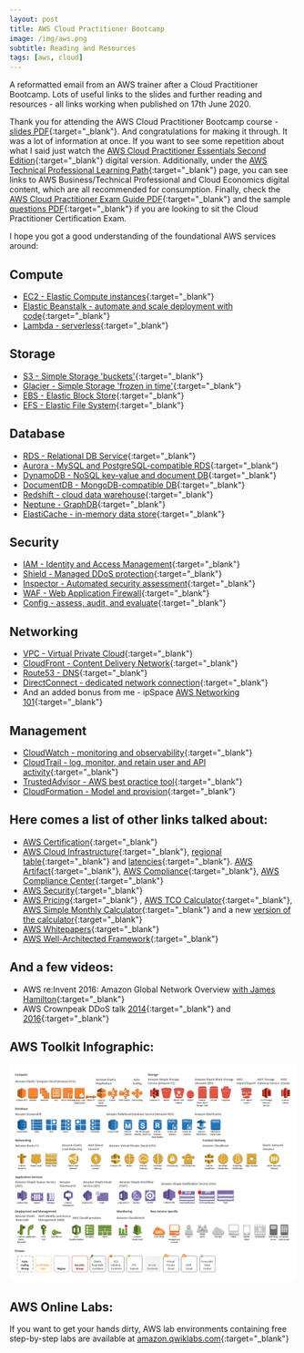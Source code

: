 ```yaml
---
layout: post
title: AWS Cloud Practitioner Bootcamp
image: /img/aws.png
subtitle: Reading and Resources
tags: [aws, cloud]
---
```


A reformatted email from an AWS trainer after a Cloud Practitioner Bootcamp. Lots of useful links to the slides and further reading and resources - all links working when published on 17th June 2020.

Thank you for attending the AWS Cloud Practitioner Bootcamp course - [slides PDF](https://cloud-practitioner-essentials.s3-eu-west-1.amazonaws.com/Cloud-Practitioner-Essentials.pdf){:target="_blank"}. And congratulations for making it through. It was a lot of information at once. If you want to see some repetition about what I said just watch the [AWS Cloud Practitioner Essentials Second Edition](https://partnercentral.awspartner.com/LmsSsoRedirect?RelayState=%2flearningobject%2fcurriculum%3fid%3d27076){:target="_blank"} digital version. Additionally, under the [AWS Technical Professional Learning Path](https://aws.amazon.com/partners/training/path-tech-pro/){:target="_blank"} page, you can see links to AWS Business/Technical Professional and Cloud Economics digital content, which are all recommended for consumption. Finally, check the [AWS Cloud Practitioner Exam Guide PDF](https://d1.awsstatic.com/training-and-certification/Docs%20-%20Cloud%20Practitioner/AWS_Certified_Cloud_Practitioner_Exam_Guide_EN_v.1.7.pdf){:target="_blank"} and the sample [questions PDF](https://d1.awsstatic.com/training-and-certification/Docs%20-%20Cloud%20Practitioner/AWS%20Certified%20Cloud%20Practioner_Sample%20Questions_v1.1_FINAL.PDF){:target="_blank"} if you are looking to sit the Cloud Practitioner Certification Exam.
 
I hope you got a good understanding of the foundational AWS services around:

## Compute
* [EC2 - Elastic Compute instances](https://aws.amazon.com/ec2/){:target="_blank"}
* [Elastic Beanstalk - automate and scale deployment with code](https://aws.amazon.com/elasticbeanstalk){:target="_blank"}
* [Lambda - serverless](https://aws.amazon.com/lambda/){:target="_blank"}

## Storage
* [S3 -  Simple Storage 'buckets'](https://aws.amazon.com/s3/){:target="_blank"}
* [Glacier - Simple Storage 'frozen in time'](https://aws.amazon.com/glacier/){:target="_blank"}
* [EBS - Elastic Block Store](https://aws.amazon.com/ebs/){:target="_blank"}
* [EFS - Elastic File System](https://aws.amazon.com/efs/){:target="_blank"}

## Database
* [RDS - Relational DB Service](https://aws.amazon.com/rds/){:target="_blank"}
* [Aurora - MySQL and PostgreSQL-compatible RDS](https://aws.amazon.com/rds/aurora/){:target="_blank"}
* [DynamoDB - NoSQL key-value and document DB](https://aws.amazon.com/dynamodb){:target="_blank"}
* [DocumentDB - MongoDB-compatible DB](https://aws.amazon.com/documentdb/){:target="_blank"}
* [Redshift - cloud data warehouse](https://aws.amazon.com/redshift/){:target="_blank"}
* [Neptune - GraphDB](https://aws.amazon.com/neptune/){:target="_blank"}
* [ElastiCache - in-memory data store](https://aws.amazon.com/elasticache/){:target="_blank"}

## Security
* [IAM - Identity and Access Management](https://aws.amazon.com/iam/){:target="_blank"}
* [Shield - Managed DDoS protection](https://aws.amazon.com/shield/){:target="_blank"}
* [Inspector - Automated security assessment](https://aws.amazon.com/inspector){:target="_blank"}
* [WAF - Web Application Firewall](https://aws.amazon.com/waf){:target="_blank"}
* [Config - assess, audit, and evaluate](https://aws.amazon.com/config/){:target="_blank"}

## Networking
* [VPC - Virtual Private Cloud](https://aws.amazon.com/vpc/){:target="_blank"}
* [CloudFront - Content Delivery Network](https://aws.amazon.com/cloudfront/){:target="_blank"}
* [Route53 - DNS](https://aws.amazon.com/route53/){:target="_blank"}
* [DirectConnect - dedicated network connection](https://aws.amazon.com/directconnect/){:target="_blank"}
* And an added bonus from me - ipSpace [AWS Networking 101](https://blog.ipspace.net/2020/05/aws-networking-101.html){:target="_blank"}

## Management
* [CloudWatch - monitoring and observability](https://aws.amazon.com/cloudwatch/){:target="_blank"}
* [CloudTrail - log, monitor, and retain user and API activity](https://aws.amazon.com/cloudtrail/){:target="_blank"}
* [TrustedAdvisor - AWS best practice tool](https://aws.amazon.com/premiumsupport/technology/trusted-advisor/){:target="_blank"}
* [CloudFormation - Model and provision](https://aws.amazon.com/cloudformation/){:target="_blank"}
 
## Here comes a list of other links talked about:
* [AWS Certification](https://urldefense.proofpoint.com/v2/url?u=https-3A__aws.amazon.com_certification_certification-2Dprep_&d=DwMGaQ&c=-5LgSL_TkF3nGRQI95ci6eeFVMQ5VESHPf5koMIAxOA&r=OAB9kd2wXcFujEh7FLrh209A20j94lwbyu1L1BoFLZ4&m=yE4Bao9lPNaU5y7j5D8ezyM6ewqlbMHE5tWJt_vlEt4&s=QhlzoyZth1IaQAB_V-M5yoW61lw1eicYShKxW7W5Q5k&e=){:target="_blank"}
* [AWS Cloud Infrastructure](https://www.infrastructure.aws/){:target="_blank"}, [regional table](https://aws.amazon.com/about-aws/global-infrastructure/regional-product-services/){:target="_blank"} and [latencies](https://www.cloudping.info/){:target="_blank"}. [AWS Artifact](https://aws.amazon.com/artifact/){:target="_blank"}, [AWS Compliance](https://urldefense.proofpoint.com/v2/url?u=https-3A__aws.amazon.com_compliance_&d=DwMGaQ&c=-5LgSL_TkF3nGRQI95ci6eeFVMQ5VESHPf5koMIAxOA&r=OAB9kd2wXcFujEh7FLrh209A20j94lwbyu1L1BoFLZ4&m=yE4Bao9lPNaU5y7j5D8ezyM6ewqlbMHE5tWJt_vlEt4&s=vbdkAJWhBPNVm0rV_UAW0veBkesMZaWFs4Iu_F0t6Jw&e=){:target="_blank"}, [AWS Compliance Center](https://www.atlas.aws/?nolayer=1){:target="_blank"}
* [AWS Security](https://urldefense.proofpoint.com/v2/url?u=https-3A__aws.amazon.com_security_&d=DwMGaQ&c=-5LgSL_TkF3nGRQI95ci6eeFVMQ5VESHPf5koMIAxOA&r=OAB9kd2wXcFujEh7FLrh209A20j94lwbyu1L1BoFLZ4&m=yE4Bao9lPNaU5y7j5D8ezyM6ewqlbMHE5tWJt_vlEt4&s=wCjaIdrz3UDQC0hz7E-6qIZLkoUY23Pro_Rziq7RPHY&e=){:target="_blank"}
* [AWS Pricing](https://urldefense.proofpoint.com/v2/url?u=https-3A__aws.amazon.com_pricing_&d=DwMGaQ&c=-5LgSL_TkF3nGRQI95ci6eeFVMQ5VESHPf5koMIAxOA&r=OAB9kd2wXcFujEh7FLrh209A20j94lwbyu1L1BoFLZ4&m=yE4Bao9lPNaU5y7j5D8ezyM6ewqlbMHE5tWJt_vlEt4&s=zS8qOvKn7PF9knQhmUWomFWcjW6UlFa4x_HDN1vTACw&e=){:target="_blank"} , [AWS TCO Calculator](https://aws.amazon.com/tco-calculator/){:target="_blank"}, [AWS Simple Monthly Calculator](https://urldefense.proofpoint.com/v2/url?u=https-3A__calculator.s3.amazonaws.com_index.html-23r-3DIAD-26key-3Dcalc-2D6F6F99B1-2D0E7A-2D488A-2D8E5B-2DA4AA722665A5&d=DwMGaQ&c=-5LgSL_TkF3nGRQI95ci6eeFVMQ5VESHPf5koMIAxOA&r=OAB9kd2wXcFujEh7FLrh209A20j94lwbyu1L1BoFLZ4&m=yE4Bao9lPNaU5y7j5D8ezyM6ewqlbMHE5tWJt_vlEt4&s=1Bi2Zp_068pMoy27kKKhsgVU7RXuvWDFD8fjetFSylk&e=){:target="_blank"} and a new [version of the calculator](https://calculator.aws/#/addService){:target="_blank"}
* [AWS Whitepapers](https://urldefense.proofpoint.com/v2/url?u=https-3A__aws.amazon.com_whitepapers_&d=DwMGaQ&c=-5LgSL_TkF3nGRQI95ci6eeFVMQ5VESHPf5koMIAxOA&r=OAB9kd2wXcFujEh7FLrh209A20j94lwbyu1L1BoFLZ4&m=yE4Bao9lPNaU5y7j5D8ezyM6ewqlbMHE5tWJt_vlEt4&s=NufIJ7kzYIrAhdYK-JczrFx89VL5EefIabD2p0qqgAo&e=){:target="_blank"}
* [AWS Well-Architected Framework](https://urldefense.proofpoint.com/v2/url?u=https-3A__d1.awsstatic.com_whitepapers_architecture_AWS-5FWell-2DArchitected-5FFramework.pdf&d=DwMGaQ&c=-5LgSL_TkF3nGRQI95ci6eeFVMQ5VESHPf5koMIAxOA&r=OAB9kd2wXcFujEh7FLrh209A20j94lwbyu1L1BoFLZ4&m=yE4Bao9lPNaU5y7j5D8ezyM6ewqlbMHE5tWJt_vlEt4&s=DeVX5nWJVzetgP7e68p38eGlxaac4YSf-geuy2fYlNo&e=){:target="_blank"}

## And a few videos:
* AWS re:Invent 2016: Amazon Global Network Overview [with James Hamilton](https://www.youtube.com/watch?v=uj7Ting6Ckk&t=197s){:target="_blank"}
* AWS Crownpeak DDoS talk [2014](https://www.youtube.com/watch?v=OT2y3DzMEmQ&t=38m){:target="_blank"} and [2016](https://www.youtube.com/watch?v=w9fSW6qMktA&t=806s){:target="_blank"}
 
## AWS Toolkit Infographic:
![AWS Toolkit](/img/bigimg/aws-toolkit.png)
 
## AWS Online Labs:
If you want to get your hands dirty, AWS lab environments containing free step-by-step labs are available at [amazon.qwiklabs.com](https://amazon.qwiklabs.com/catalog?keywords=&locale=&format%5B%5D=any&level%5B%5D=any&duration%5B%5D=any&price%5B%5D=free&modality%5B%5D=any&language%5B%5D=any){:target="_blank"}
